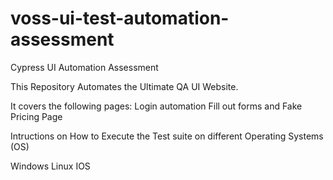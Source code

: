 # voss-ui-test-automation-assessment
Cypress UI Automation Assessment

This Repository Automates the Ultimate QA UI Website.

It covers the following pages:
Login automation
Fill out forms and 
Fake Pricing Page

Intructions on How to Execute the Test suite on different Operating Systems (OS)

Windows
Linux
IOS